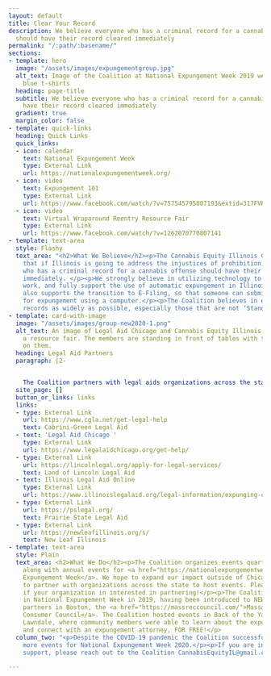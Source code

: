 ```yaml
---
layout: default
title: Clear Your Record
description: We believe everyone who has a criminal record for a cannabis offense
  should have their record cleared immediately
permalink: "/:path/:basename/"
sections:
- template: hero
  image: "/assets/images/expungementgroup.jpg"
  alt_text: Image of the Coalition at National Expungement Week 2019 wearing matching
    blue t-shirts
  heading: page-title
  subtitle: We believe everyone who has a criminal record for a cannabis offense should
    have their record cleared immediately
  gradient: true
  margin_color: false
- template: quick-links
  heading: Quick Links
  quick_links:
  - icon: calendar
    text: National Expungement Week
    type: External Link
    url: https://nationalexpungementweek.org/
  - icon: video
    text: Expungement 101
    type: External Link
    url: https://www.facebook.com/watch/?v=757545795007193&extid=317FVRy2rHqdpH0D
  - icon: video
    text: Virtual Wraparound Reentry Resource Fair
    type: External Link
    url: https://www.facebook.com/watch/?v=1262070770807141
- template: text-area
  style: Flashy
  text_area: "<h2>What We Believe</h2><p>The Cannabis Equity Illinois Coalition believes
    that if Illinois is going to address the injustices of prohibition, then everyone
    who has a criminal record for a cannabis offense should have their record cleared
    immediately. </p><p>We strongly believe in utilizing technology to support this
    work, and fully support the use of automatic expungement in Illinois. The Coalition
    also supports the transition to E-Filing, so that someone can submit their petition
    for expungement using a computer.</p><p>The Coalition believes in expunging cannabis
    records as widely as possible, especially those that are not ‘Stand-alone’ offenses.</p>"
- template: card-with-image
  image: "/assets/images/group-new2020-1.png"
  alt_text: An image of Legal Aid Chicago and Cannabis Equity Illinois Coalition at
    a resource fair. The members are standing in front of tables with their logos
    on them.
  heading: Legal Aid Partners
  paragraph: |2-


    The Coalition partners with legal aids organizations across the state to support record clearing, with greater emphasis in Chicagoland. You can also utilize online support through our partners here:
  site_page: []
  button_or_links: links
  links:
  - type: External Link
    url: https://www.cgla.net/get-legal-help
    text: Cabrini-Green Legal Aid
  - text: 'Legal Aid Chicago '
    type: External Link
    url: https://www.legalaidchicago.org/get-help/
  - type: External Link
    url: https://lincolnlegal.org/apply-for-legal-services/
    text: Land of Lincoln Legal Aid
  - text: Illinois Legal Aid Online
    type: External Link
    url: https://www.illinoislegalaid.org/legal-information/expunging-or-sealing-criminal-record
  - type: External Link
    url: https://pslegal.org/
    text: Prairie State Legal Aid
  - type: External Link
    url: https://newleafillinois.org/s/
    text: New Leaf Illinois
- template: text-area
  style: Plain
  text_area: <h2>What We Do</h2><p>The Coalition organizes events quarterly in Chicago,
    along with annual events for <a href="https://nationalexpungementweek.org/">National
    Expungement Week</a>. We hope to expand our impact outside of Chicagoland, and
    to partner with organizations across the state to host events. Please reach out
    if your organization in interested in partnering!</p><p>The Coalition got involved
    in National Expungement Week in 2019, having been introduced to NEW through our
    partners in Boston, the <a href="https://massreccouncil.com/">Massachusetts Recreational
    Consumer Council</a>. The Coalition hosted events in Back of the Yards and North
    Lawndale, where community members were able to learn about the expungement process
    and connect with an expungement attorney, FOR FREE!</p>
  column_two: "<p>Despite the COVID-19 pandemic the Coalition successfully hosted
    more events for National Expungement Week 2020.</p><p>If you are in need of expungement
    support, please reach out to the Coalition CannabisEquityIL@gmail.com.</p>"

---
```

